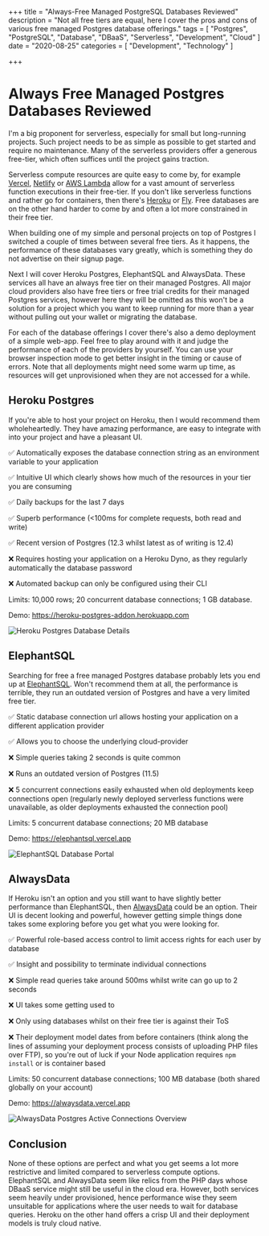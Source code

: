 +++
title = "Always-Free Managed PostgreSQL Databases Reviewed"
description = "Not all free tiers are equal, here I cover the pros and cons of various free managed Postgres database offerings."
tags = [
    "Postgres",
    "PostgreSQL",
    "Database",
    "DBaaS",
    "Serverless",
    "Development",
    "Cloud"
]
date = "2020-08-25"
categories = [
    "Development",
    "Technology"
]

+++

# Always Free Managed Postgres Databases Reviewed

I'm a big proponent for serverless, especially for small but long-running projects. Such project needs to be as simple as possible to get started and require no maintenance. Many of the serverless providers offer a generous free-tier, which often suffices until the project gains traction.

Serverless compute resources are quite easy to come by, for example [Vercel](https://vercel.com/), [Netlify](https://www.netlify.com/) or [AWS Lambda](https://aws.amazon.com/lambda/) allow for a vast amount of serverless function executions in their free-tier. If you don't like serverless functions and rather go for containers, then there's [Heroku](https://heroku.com/) or [Fly](https://fly.io). Free databases are on the other hand harder to come by and often a lot more constrained in their free tier.

When building one of my simple and personal projects on top of Postgres I switched a couple of times between several free tiers. As it happens, the performance of these databases vary greatly, which is something they do not advertise on their signup page.

Next I will cover Heroku Postgres, ElephantSQL and AlwaysData. These services all have an always free tier on their managed Postgres. All major cloud providers also have free tiers or free trial credits for their managed Postgres services, however here they will be omitted as this won't be a solution for a project which you want to keep running for more than a year without pulling out your wallet or migrating the database.

For each of the database offerings I cover there's also a demo deployment of a simple web-app. Feel free to play around with it and judge the performance of each of the providers by yourself. You can use your browser inspection mode to get better insight in the timing or cause of errors. Note that all deployments might need some warm up time, as resources will get unprovisioned when they are not accessed for a while.

## Heroku Postgres

If you're able to host your project on Heroku, then I would recommend them wholeheartedly. They have amazing performance, are easy to integrate with into your project and have a pleasant UI.

✅ Automatically exposes the database connection string as an environment variable to your application

✅ Intuitive UI which clearly shows how much of the resources in your tier you are consuming

✅ Daily backups for the last 7 days

✅ Superb performance (<100ms for complete requests, both read and write)

✅ Recent version of Postgres (12.3 whilst latest as of writing is 12.4)

❌ Requires hosting your application on a Heroku Dyno, as they regularly automatically the database password

❌ Automated backup can only be configured using their CLI 

Limits: 10,000 rows; 20 concurrent database connections; 1 GB database.

Demo: https://heroku-postgres-addon.herokuapp.com

![Heroku Postgres Database Details](/img/blog/heroku-postgres-addon-database-view.png)

## ElephantSQL

Searching for free a free managed Postgres database probably lets you end up at [ElephantSQL](https://www.elephantsql.com/). Won't recommend them at all, the performance is terrible, they run an outdated version of Postgres and have a very limited free tier.

✅ Static database connection url allows hosting your application on a different application provider

✅ Allows you to choose the underlying cloud-provider

❌ Simple queries taking 2 seconds is quite common

❌ Runs an outdated version of Postgres (11.5)

❌ 5 concurrent connections easily exhausted when old deployments keep connections open (regularly newly deployed serverless functions were unavailable, as older deployments exhausted the connection pool)

Limits: 5 concurrent database connections; 20 MB database

Demo: https://elephantsql.vercel.app

![ElephantSQL Database Portal](/img/blog/elephantsql-portal.png)

## AlwaysData

If Heroku isn't an option and you still want to have slightly better performance than ElephantSQL, then [AlwaysData](https://www.alwaysdata.com/) could be an option. Their UI is decent looking and powerful, however getting simple things done takes some exploring before you get what you were looking for.

✅ Powerful role-based access control to limit access rights for each user by database

✅ Insight and possibility to terminate individual connections

❌ Simple read queries take around 500ms whilst write can go up to 2 seconds

❌ UI takes some getting used to

❌ Only using databases whilst on their free tier is against their ToS

❌ Their deployment model dates from before containers (think along the lines of assuming your deployment process consists of uploading PHP files over FTP), so you're out of luck if your Node application requires `npm install` or is container based

Limits: 50 concurrent database connections; 100 MB database (both shared globally on your account)

Demo: https://alwaysdata.vercel.app

![AlwaysData Postgres Active Connections Overview](/img/blog/alwaysdata-postgres-active-connections.png)

## Conclusion

None of these options are perfect and what you get seems a lot more restrictive and limited compared to serverless compute options. ElephantSQL and AlwaysData seem like relics from the PHP days whose DBaaS service might still be  useful in the cloud era. However, both services seem heavily under provisioned, hence performance wise they seem unsuitable for applications where the user needs to wait for database queries. Heroku on the other hand offers a crisp UI and their deployment models is truly cloud native.